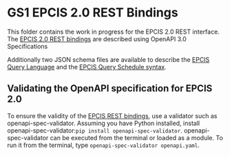 # GS1 EPCIS 2.0 REST Bindings

This folder contains the work in progress for the EPCIS 2.0 REST interface.
The [EPCIS 2.0 REST bindings](openapi.yaml) are described using OpenAPI 3.0 Specifications

Additionally two JSON schema files are available to describe the [EPCIS Query Language](query-schema.json) and the [EPCIS Query Schedule syntax](query-schedule.json).

## Validating the OpenAPI specification for EPCIS 2.0

To ensure the validity of the [EPCIS REST bindings](openapi.yaml), use a validator such as openapi-spec-validator.
Assuming you have Python installed, install openapi-spec-validator:`pip install openapi-spec-validator`.
openapi-spec-validator can be executed from the terminal or loaded as a module. To run it from the terminal, type
`openapi-spec-validator openapi.yaml`.
